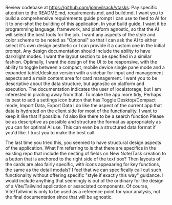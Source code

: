 Review codebase at https://github.com/johnvilsack/vtasks. Pay specific attention to the README.md, requirements.md, and build.md. I want you to build a comprehensive requirements guide prompt I can use to feed to AI for it to one-shot the building of this application. In your build guide, I want it be programming language, framework, and platform agnostic, so that the AI will select the best tools for the job. I want any aspects of the style and color scheme to be noted as "Optional" so that I can ask the AI to either select it's own design aesthetic or I can provide it a custom one in the initial prompt. Any design documentation should include the ability to have dark/light modes. I want the layout section to be specified in a similar fashion. Optimally, I want the design of the UI to be responsive, with the ability to toggle between a compact, mobile device single pane mode and a expanded tablet/desktop version with a sidebar for input and management aspects and a main content area for card management. I want you to be descriptive about the data structure, but agnostic on platform and execution. The documentation indicates the user of localstorage, but I am interested in pivoting away from that. 
To make the app more tidy, Perhaps its best to add a settings icon button that has Toggle Desktop/Compact mode, Import Data, Export Data
I do like the aspect of the current app that data is hydrated on the client side for most of the functionality. I want to keep it like that if possible.  I'd also like there to be a search function
Please be as descriptive as possible and structure the format as appropriately as you can for optimal AI use. This can even be a structured data format if you'd like. I trust you to make the best call.

The last time you tried this, you seemed to have structural design aspects of the application.
  What I'm referring to is that there are specifics in the existing repo that include the nesting of fields on New Note/Task creation to a button that is anchored to the right side of the text box? Then layouts of the cards are also fairly specific, with icons appeaaring for key functions, the same as the detail modals?  I feel that we can specifically call out such functionality without offering specific "style if exactly this way" guidance.
I would include anything that seemingly is out of the oridinary for the design of a Vite/Tailwind application or associated components.  Of course, Vite/Tailwind is only to be used as a reference point for your analysis, not the final documentation since that will be agnostic.